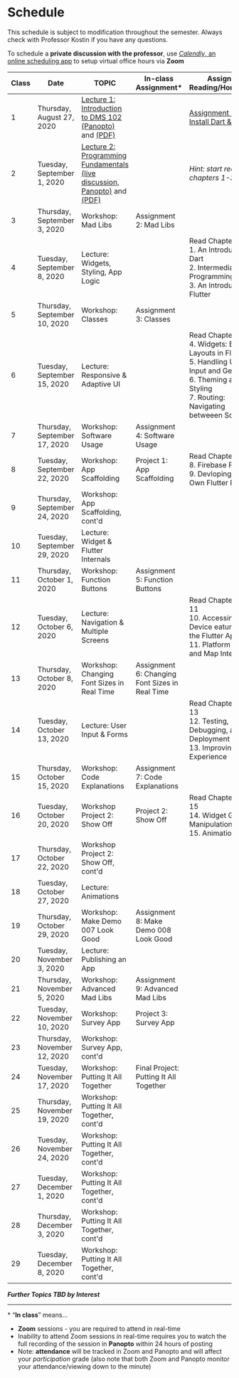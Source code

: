# Schedule
This schedule is subject to modification throughout the semester. Always check with Professor Kostin if you have any questions.

To schedule a **private discussion with the professor**, use [*Calendly*, an online scheduling app](https://calendly.com/rkostin) to setup virtual office hours via **Zoom**

| Class | Date                         | TOPIC                                                        | In-class Assignment*                            | Assigned Reading/Homework                                    |
| ----- | ---------------------------- | ------------------------------------------------------------ | ----------------------------------------------- | ------------------------------------------------------------ |
| 1     | Thursday, August 27, 2020    | [Lecture 1: Introduction to DMS 102 (Panopto)](https://rochester.hosted.panopto.com/Panopto/Pages/Viewer.aspx?id=45909f0f-ef3d-4bc5-b626-ac220111be7b) and [(PDF)](01-intro/intro-dms102.pdf) |                                                 | [Assignment 1: Install Dart & Flutter](assignment01-install/instructions.md) |
| 2     | Tuesday, September 1, 2020   | [Lecture 2: Programming Fundamentals (live discussion, Panopto)](https://rochester.hosted.panopto.com/Panopto/Pages/Viewer.aspx?id=b644f288-1c61-4024-951a-ac29017c4967) and [(PDF)](02-programming-fundamentals1/programming-fundamentals1.pdf) |                                                 | *Hint: start reading chapters 1-3*                           |
| 3     | Thursday, September 3, 2020  | Workshop: Mad Libs                                           | Assignment 2: Mad Libs                          |                                                              |
| 4     | Tuesday, September 8, 2020   | Lecture: Widgets, Styling, App  Logic                        |                                                 | Read Chapters 1-3<br>1. An Introduction to Dart<br>2. Intermediate Dart Programming<br>3. An Introduction to Flutter |
| 5     | Thursday, September 10, 2020 | Workshop: Classes                                            | Assignment 3: Classes                           |                                                              |
| 6     | Tuesday, September 15, 2020  | Lecture: Responsive &  Adaptive UI                           |                                                 | Read Chapters 4-7<br>4. Widgets: Building Layouts in Flutter<br>5. Handling User Input and Gestures<br>6. Theming and Styling<br>7. Routing: Navigating betweeen Screens |
| 7     | Thursday, September 17, 2020 | Workshop: Software  Usage                                    | Assignment 4: Software Usage                    |                                                              |
| 8     | Tuesday, September 22, 2020  | Workshop: App  Scaffolding                                   | Project 1: App Scaffolding                      | Read Chapters 8-9<br>8. Firebase Plugins<br>9. Devloping Your Own Flutter Plugin |
| 9     | Thursday, September 24, 2020 | Workshop: App Scaffolding, cont'd                            |                                                 |                                                              |
| 10    | Tuesday, September 29, 2020  | Lecture: Widget & Flutter Internals                          |                                                 |                                                              |
| 11    | Thursday, October 1, 2020    | Workshop: Function  Buttons                                  | Assignment 5: Function Buttons                  |                                                              |
| 12    | Tuesday, October 6, 2020     | Lecture: Navigation &  Multiple Screens                      |                                                 | Read Chapters 10-11<br>10. Accessing Device eatures from the Flutter App<br>11. Platform Views and Map Integration |
| 13    | Thursday, October 8, 2020    | Workshop: Changing  Font Sizes in Real Time                  | Assignment 6: Changing Font  Sizes in Real Time |                                                              |
| 14    | Tuesday, October 13, 2020    | Lecture: User Input &  Forms                                 |                                                 | Read Chapters 12-13<br>12. Testing, Debugging, and Deployment<br>13. Improving User Experience |
| 15    | Thursday, October 15, 2020   | Workshop: Code  Explanations                                 | Assignment 7: Code Explanations                 |                                                              |
| 16    | Tuesday, October 20, 2020    | Workshop Project 2: Show Off                                 | Project 2: Show Off                             | Read Chapters 14-15<br>14. Widget Graphic Manipulations<br>15. Animations |
| 17    | Thursday, October 22, 2020   | Workshop Project 2: Show Off,  cont'd                        |                                                 |                                                              |
| 18    | Tuesday, October 27, 2020    | Lecture: Animations                                          |                                                 |                                                              |
| 19    | Thursday, October 29, 2020   | Workshop: Make Demo  007 Look Good                           | Assignment 8: Make Demo 008 Look  Good          |                                                              |
| 20    | Tuesday, November 3, 2020    | Lecture: Publishing an App                                   |                                                 |                                                              |
| 21    | Thursday, November 5, 2020   | Workshop: Advanced  Mad Libs                                 | Assignment 9: Advanced Mad Libs                 |                                                              |
| 22    | Tuesday, November 10, 2020   | Workshop: Survey App                                         | Project 3: Survey App                           |                                                              |
| 23    | Thursday, November 12, 2020  | Workshop: Survey App,  cont'd                                |                                                 |                                                              |
| 24    | Tuesday, November 17, 2020   | Workshop: Putting It All Together                            | Final Project: Putting It All  Together         |                                                              |
| 25    | Thursday, November 19, 2020  | Workshop: Putting It All Together, cont'd                    |                                                 |                                                              |
| 26    | Tuesday, November 24, 2020   | Workshop: Putting It All Together, cont'd                    |                                                 |                                                              |
| 27    | Tuesday, December 1, 2020    | Workshop: Putting It All Together, cont'd                    |                                                 |                                                              |
| 28    | Thursday, December 3, 2020   | Workshop: Putting It All Together, cont'd                    |                                                 |                                                              |
| 29    | Tuesday, December 8, 2020    | Workshop: Putting It All Together, cont'd                    |                                                 |                                                              |

***Further Topics TBD by Interest***

<hr>


\* “**In class**” means…

- **Zoom** sessions - you are required to attend in real-time
- Inability to attend Zoom sessions in real-time requires you to watch the full recording of the session in **Panopto** within 24 hours of posting
- Note: **attendance** will be tracked in Zoom and Panopto and will affect your *participation* grade (also note that both Zoom and Panopto monitor your attendance/viewing down to the minute)
